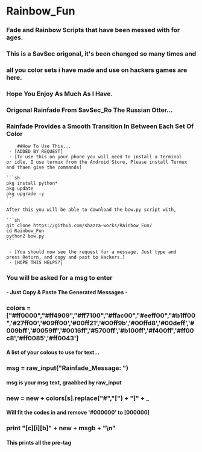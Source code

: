 #		 ____Rainbow_Fun____ #
### Fade and Rainbow Scripts that have been messed with for ages.
### This is a SavSec origonal, it's been changed so many times and
### all you color sets i have made and use on hackers games are here.

### Hope You Enjoy As Much As I Have.
### Origonal Rainfade From SavSec_Ro The Russian Otter...
### Rainfade Provides a Smooth Transition In Between Each Set Of Color

		##How To Use This...
     - [ADDED BY REQUEST]
     - [To use this on your phone you will need to install a terminal 
	or idle, I use termux from the Android Store, Please install Termux
	and thaen give the commands]

	```sh
	pkg install python*
	pkg update
	pkg upgrade -y
	```

	After this you will be able to download the bow.py script with,

	```sh
	git clone https://github.com/shazza-works/Rainbow_Fun/
	cd Rainbow_Fun
	python2 bow.py
	```

     - [You should now see the request for a message, Just type and 
	press Return, and copy and past to Hackers.]
     - [HOPE THIS HELPS?]

### You will be asked for a msg to enter
#### - Just Copy & Paste The Generated Messages - ##

### colors = ["#ff0000","#ff4909","#ff7100","#ffac00","#eeff00","#b1ff00",'#27ff00','#09ff00','#00ff21','#00ff9b','#00ffd8','#00deff','#009bff','#0059ff','#0016ff','#5700ff','#b100ff','#f400ff','#ff00c8','#ff0085','#ff0043']
#### A list of your colous to use for text...   <CHANGE AS NEEDED>

### msg = raw_input("Rainfade_Message: ")
#### msg is your msg text, graabbed by raw_input

### new = new + colors[s].replace("#","[") + "]" + _
#### Will fit the codes in and remove '#000000' to [000000]

### print "[c][i][b]" + new + msgb + "\n"
#### This prints all the pre-tag

